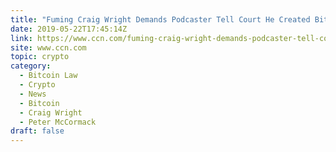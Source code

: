 ```yaml
---
title: "Fuming Craig Wright Demands Podcaster Tell Court He Created Bitcoin"
date: 2019-05-22T17:45:14Z
link: https://www.ccn.com/fuming-craig-wright-demands-podcaster-tell-court-he-created-bitcoin?utm_medium=RSS&utm_source=hune
site: www.ccn.com
topic: crypto
category:
  - Bitcoin Law
  - Crypto
  - News
  - Bitcoin
  - Craig Wright
  - Peter McCormack
draft: false
---
```

